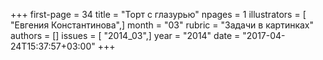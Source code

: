 +++
first-page = 34
title = "Торт с глазурью"
npages = 1
illustrators = [ "Евгения Константинова",]
month = "03"
rubric = "Задачи в картинках"
authors = []
issues = [ "2014_03",]
year = "2014"
date = "2017-04-24T15:37:57+03:00"
+++
